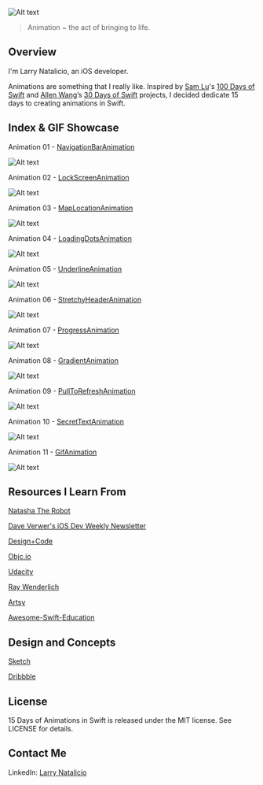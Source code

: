 ![Alt text](https://raw.githubusercontent.com/larrynatalicio/15DaysofAnimationsinSwift/master/github-cover-image.png)


> Animation ~ the act of bringing to life.

## Overview ##

I'm Larry Natalicio, an iOS developer.

Animations are something that I really like. Inspired by [Sam Lu](https://twitter.com/samvlu)'s [100 Days of Swift](http://samvlu.com/index.html) and [Allen Wang](https://twitter.com/creativewang)’s [30 Days of Swift](https://github.com/allenwong/30DaysofSwift) projects, I decided dedicate 15 days to creating animations in Swift.

## Index & GIF Showcase ##

Animation 01 - [NavigationBarAnimation](https://github.com/larrynatalicio/15DaysofAnimationsinSwift/tree/master/Animation%2001%20-%20NavigationBarAnimation)

![Alt text]()

Animation 02 - [LockScreenAnimation](https://github.com/larrynatalicio/15DaysofAnimationsinSwift/tree/master/Animation%2002%20-%20LockScreenAnimation)

![Alt text](https://raw.githubusercontent.com/larrynatalicio/15DaysofAnimationsinSwift/master/Animation%2002%20-%20LockScreenAnimation/LockScreenAnimation.gif)

Animation 03 - [MapLocationAnimation](https://github.com/larrynatalicio/15DaysofAnimationsinSwift/tree/master/Animation%2003%20-%20MapLocationAnimation)

![Alt text](https://raw.githubusercontent.com/larrynatalicio/15DaysofAnimationsinSwift/master/Animation%2003%20-%20MapLocationAnimation/MapLocationAnimation.gif)

Animation 04 - [LoadingDotsAnimation](https://github.com/larrynatalicio/15DaysofAnimationsinSwift/tree/master/Animation%2004%20-%20LoadingDotsAnimation)

![Alt text](https://raw.githubusercontent.com/larrynatalicio/15DaysofAnimationsinSwift/master/Animation%2004%20-%20LoadingDotsAnimation/LoadingDotsAnimation.gif)

Animation 05 - [UnderlineAnimation](https://github.com/larrynatalicio/15DaysofAnimationsinSwift/tree/master/Animation%2005%20-%20UnderlineAnimation)

![Alt text](https://raw.githubusercontent.com/larrynatalicio/15DaysofAnimationsinSwift/master/Animation%2005%20-%20UnderlineAnimation/UnderlineAnimation.gif)

Animation 06 - [StretchyHeaderAnimation](https://github.com/larrynatalicio/15DaysofAnimationsinSwift/tree/master/Animation%2006%20-%20StretchyHeaderAnimation)

![Alt text]()

Animation 07 - [ProgressAnimation](https://github.com/larrynatalicio/15DaysofAnimationsinSwift/tree/master/Animation%2007%20-%20ProgressAnimation)

![Alt text](https://raw.githubusercontent.com/larrynatalicio/15DaysofAnimationsinSwift/master/Animation%2007%20-%20ProgressAnimation/ProgressAnimation.gif)

Animation 08 - [GradientAnimation](https://github.com/larrynatalicio/15DaysofAnimationsinSwift/tree/master/Animation%2008%20-%20GradientAnimation)

![Alt text](https://raw.githubusercontent.com/larrynatalicio/15DaysofAnimationsinSwift/master/Animation%2008%20-%20GradientAnimation/GradientAnimation.gif)

Animation 09 - [PullToRefreshAnimation](https://github.com/larrynatalicio/15DaysofAnimationsinSwift/tree/master/Animation%2009%20-%20PullToRefreshAnimation)

![Alt text](https://raw.githubusercontent.com/larrynatalicio/15DaysofAnimationsinSwift/master/Animation%2009%20-%20PullToRefreshAnimation/PullToRefreshAnimation.gif)

Animation 10 - [SecretTextAnimation](https://github.com/larrynatalicio/15DaysofAnimationsinSwift/tree/master/Animation%2010%20-%20SecretTextAnimation)

![Alt text](https://github.com/larrynatalicio/15DaysofAnimationsinSwift/raw/master/Animation%2010%20-%20SecretTextAnimation/SecretTextAnimation.gif)

Animation 11 - [GifAnimation](https://github.com/larrynatalicio/15DaysofAnimationsinSwift/tree/master/Animation%2011%20-%20GifAnimation)

![Alt text](https://raw.githubusercontent.com/larrynatalicio/15DaysofAnimationsinSwift/master/Animation%2011%20-%20GifAnimation/GifAnimation.gif)


## Resources I Learn From ##

[Natasha The Robot](https://www.natashatherobot.com)

[Dave Verwer's iOS Dev Weekly Newsletter](http://iosdevweekly.com)

[Design+Code](https://designcode.io/)

[Objc.io](https://www.objc.io)

[Udacity](https://www.udacity.com)

[Ray Wenderlich](https://www.raywenderlich.com)

[Artsy](http://artsy.github.io)

[Awesome-Swift-Education](https://github.com/hsavit1/Awesome-Swift-Education)

## Design and Concepts ##

[Sketch](https://www.sketchapp.com)

[Dribbble](https://dribbble.com)

## License ##

15 Days of Animations in Swift is released under the MIT license. See LICENSE for details.

## Contact Me ##

LinkedIn: [Larry Natalicio](https://www.linkedin.com/in/larrynatalicio)
